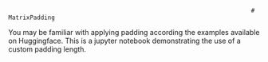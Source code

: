                                                                         # MatrixPadding
You may be familiar with applying padding according the examples available on Huggingface. This is a jupyter notebook demonstrating the use of a custom padding length.
